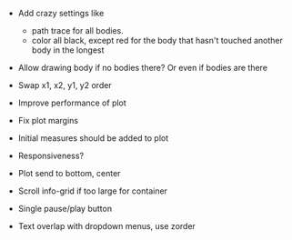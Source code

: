 - Add crazy settings like 
    - path trace for all bodies.
    - color all black, except red for the body that hasn't touched another body in the longest
- Allow drawing body if no bodies there? Or even if bodies are there
- Swap x1, x2, y1, y2 order

- Improve performance of plot
- Fix plot margins
- Initial measures should be added to plot
- Responsiveness?
- Plot send to bottom, center
- Scroll info-grid if too large for container

- Single pause/play button
- Text overlap with dropdown menus, use zorder
